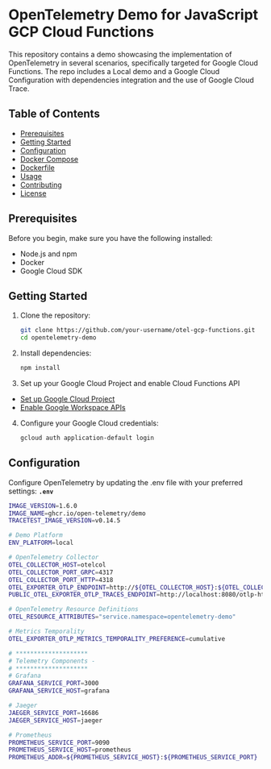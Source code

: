 # OpenTelemetry Demo for JavaScript GCP Cloud Functions

This repository contains a demo showcasing the implementation of OpenTelemetry in several scenarios, specifically targeted for Google Cloud Functions. The repo includes a Local demo and a Google Cloud Configuration with dependencies integration and the use of Google Cloud Trace.
## Table of Contents

- [Prerequisites](#prerequisites)
- [Getting Started](#getting-started)
- [Configuration](#configuration)
- [Docker Compose](#docker-compose)
- [Dockerfile](#dockerfile)
- [Usage](#usage)
- [Contributing](#contributing)
- [License](#license)

## Prerequisites

Before you begin, make sure you have the following installed:

- Node.js and npm
- Docker
- Google Cloud SDK

## Getting Started

1. Clone the repository:

   ```bash
   git clone https://github.com/your-username/otel-gcp-functions.git
   cd opentelemetry-demo

2. Install dependencies:

   ```bash
   npm install

3. Set up your Google Cloud Project and enable Cloud Functions API 
- [Set up Google Cloud Project](https://developers.google.com/workspace/guides/create-project)
- [Enable Google Workspace APIs](https://developers.google.com/workspace/guides/enable-apis#admin-sdk-api)

4. Configure your Google Cloud credentials:
   ```bash
   gcloud auth application-default login

## Configuration

Configure OpenTelemetry by updating the .env file with your preferred settings:
**`.env`**
   ```bash
   IMAGE_VERSION=1.6.0
   IMAGE_NAME=ghcr.io/open-telemetry/demo
   TRACETEST_IMAGE_VERSION=v0.14.5

   # Demo Platform
   ENV_PLATFORM=local
   
   # OpenTelemetry Collector
   OTEL_COLLECTOR_HOST=otelcol
   OTEL_COLLECTOR_PORT_GRPC=4317
   OTEL_COLLECTOR_PORT_HTTP=4318
   OTEL_EXPORTER_OTLP_ENDPOINT=http://${OTEL_COLLECTOR_HOST}:${OTEL_COLLECTOR_PORT_GRPC}
   PUBLIC_OTEL_EXPORTER_OTLP_TRACES_ENDPOINT=http://localhost:8080/otlp-http/v1/traces

   # OpenTelemetry Resource Definitions
   OTEL_RESOURCE_ATTRIBUTES="service.namespace=opentelemetry-demo"

   # Metrics Temporality
   OTEL_EXPORTER_OTLP_METRICS_TEMPORALITY_PREFERENCE=cumulative

   # ********************
   # Telemetry Components - 
   # ********************
   # Grafana
   GRAFANA_SERVICE_PORT=3000
   GRAFANA_SERVICE_HOST=grafana

   # Jaeger
   JAEGER_SERVICE_PORT=16686
   JAEGER_SERVICE_HOST=jaeger

   # Prometheus
   PROMETHEUS_SERVICE_PORT=9090
   PROMETHEUS_SERVICE_HOST=prometheus
   PROMETHEUS_ADDR=${PROMETHEUS_SERVICE_HOST}:${PROMETHEUS_SERVICE_PORT}





